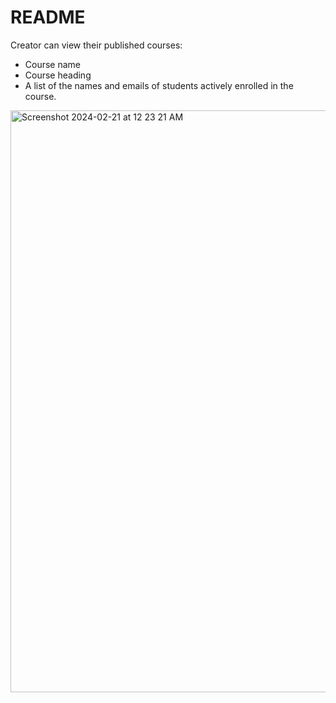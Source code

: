 # README

Creator can view their published courses:
- Course name
- Course heading
- A list of the names and emails of students actively enrolled in the course.

<img width="931" alt="Screenshot 2024-02-21 at 12 23 21 AM" src="https://github.com/lexiepepsi/class-app/assets/18105182/32116767-905f-454a-9b7c-4e2b43cac56d">

